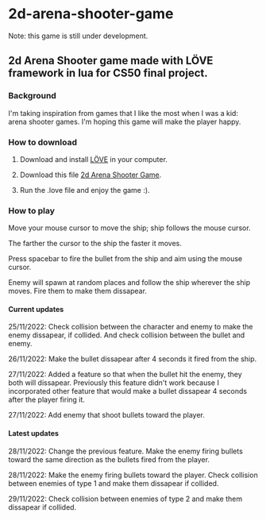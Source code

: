 # 2d-arena-shooter-game
Note: this game is still under development.
## 2d Arena Shooter game made with LÖVE framework in lua for CS50 final project.

### Background
I'm taking inspiration from games that I like the most when I was a kid: arena shooter games. 
I'm hoping this game will make the player happy.

### How to download
1. Download and install [LÖVE](https://www.love2d.org/) in your computer.

2. Download this file [2d Arena Shooter Game](https://drive.google.com/file/d/11Lcp0zCnyubbfjD_27RK4mgf7xDnkIUv/view?usp=share_link).

3. Run the .love file and enjoy the game :). 

### How to play
Move your mouse cursor to move the ship; ship follows the mouse cursor. 

The farther the cursor to the ship the faster it moves.

Press spacebar to fire the bullet from the ship and aim using the mouse cursor.

Enemy will spawn at random places and follow the ship wherever the ship moves. Fire them to make them dissapear.

#### Current updates
25/11/2022: Check collision between the character and enemy to make the enemy dissapear, if collided.
And check collision between the bullet and enemy. 

26/11/2022: Make the bullet dissapear after 4 seconds it fired from the ship.

27/11/2022: Added a feature so that when the bullet hit the enemy, they both will dissapear. Previously this feature didn't work
because I incorporated other feature that would make a bullet dissapear 4 seconds after the player firing it.

27/11/2022: Add enemy that shoot bullets toward the player.

#### Latest updates
28/11/2022: Change the previous feature. Make the enemy firing bullets toward the same direction as the bullets fired from the player. 

28/11/2022: Make the enemy firing bullets toward the player. Check collision between enemies of type 1 and make them dissapear 
if collided.

29/11/2022: Check collision between enemies of type 2 and make them dissapear if collided.
 